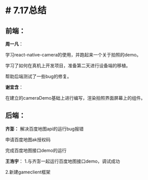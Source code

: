# # 7.17总结

## 前端：
**周一凡**：

学习react-native-camera的使用，并跑起来一个关于拍照的demo。

学习了如何在真机上开发项目，准备第二天进行设备端的移植。

帮助后端测试了一些bug的修复。

**谢宜含**：

在建立的cameraDemo基础上进行编写，渲染拍照界面屏幕上的组件。

## 后端：
**齐澎：**
解决百度地图api的运行bug报错

申请百度地图ak授权码

完成百度地图接口demo的运行

**王浩宇**：
1.与齐澎一起运行百度地图接口demo，调试成功

2.新建gameclient框架
